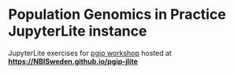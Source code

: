 # Population Genomics in Practice JupyterLite instance

JupyterLite exercises for [pgip workshop](https://nbisweden.github.io/workshop-pgip) hosted at **<https://NBISweden.github.io/pgip-jlite>**
